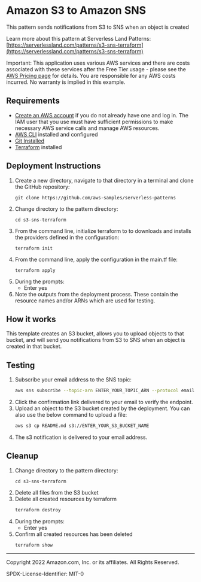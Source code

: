 # Amazon S3 to Amazon SNS

This pattern sends notifications from S3 to SNS when an object is created

Learn more about this pattern at Serverless Land Patterns: [https://serverlessland.com/patterns/s3-sns-terraform](https://serverlessland.com/patterns/s3-sns-terraform)

Important: This application uses various AWS services and there are costs associated with these services after the Free Tier usage - please see the [AWS Pricing page](https://aws.amazon.com/pricing/) for details. You are responsible for any AWS costs incurred. No warranty is implied in this example.

## Requirements

* [Create an AWS account](https://portal.aws.amazon.com/gp/aws/developer/registration/index.html) if you do not already have one and log in. The IAM user that you use must have sufficient permissions to make necessary AWS service calls and manage AWS resources.
* [AWS CLI](https://docs.aws.amazon.com/cli/latest/userguide/install-cliv2.html) installed and configured
* [Git Installed](https://git-scm.com/book/en/v2/Getting-Started-Installing-Git)
* [Terraform](https://learn.hashicorp.com/tutorials/terraform/install-cli?in=terraform/aws-get-started) installed

## Deployment Instructions

1. Create a new directory, navigate to that directory in a terminal and clone the GitHub repository:
    ``` 
    git clone https://github.com/aws-samples/serverless-patterns
    ```
1. Change directory to the pattern directory:
    ```
    cd s3-sns-terraform
    ```
1. From the command line, initialize terraform to  to downloads and installs the providers defined in the configuration:
    ```
    terraform init
    ```
1. From the command line, apply the configuration in the main.tf file:
    ```
    terraform apply
    ```
1. During the prompts:
    * Enter yes
1. Note the outputs from the deployment process. These contain the resource names and/or ARNs which are used for testing.

## How it works

This template creates an S3 bucket, allows you to upload objects to that bucket, and will send you notifications from S3 to SNS when an object is created in that bucket.

## Testing
1. Subscribe your email address to the SNS topic:
    ```bash
    aws sns subscribe --topic-arn ENTER_YOUR_TOPIC_ARN --protocol email-json --notification-endpoint ENTER_YOUR_EMAIL_ADDRESS
    ```
1. Click the confirmation link delivered to your email to verify the endpoint.
1. Upload an object to the S3 bucket created by the deployment. You can also use the below command to upload a file:
    ```bash
    aws s3 cp README.md s3://ENTER_YOUR_S3_BUCKET_NAME
    ```
1. The s3 notification is delivered to your email address.

## Cleanup
 
1. Change directory to the pattern directory:
    ```
    cd s3-sns-terraform
    ```
1. Delete all files from the S3 bucket
1. Delete all created resources by terraform
    ```bash
    terraform destroy
    ```
1. During the prompts:
    * Enter yes
1. Confirm all created resources has been deleted
    ```bash
    terraform show
    ```
----
Copyright 2022 Amazon.com, Inc. or its affiliates. All Rights Reserved.

SPDX-License-Identifier: MIT-0